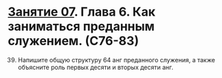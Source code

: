 # [Занятие 07](lessons/7.md). Глава 6. Как заниматься преданным служением. (С76-83)

39. Напишите общую структуру 64 анг преданного служения, а также объясните роль первых десяти и вторых десяти анг.
